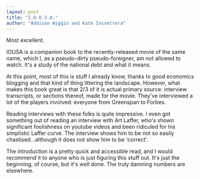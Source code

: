 ```yaml
---
layout: post
title: "I.O.U.S.A."
author: "Addison Wiggin and Kate Incontrera"
---
```

Most excellent.

IOUSA is a companion book to the recently-released movie of the same name, which I, as a pseudo-dirty pseudo-foreigner, am not allowed to watch.  It's a study of the national debt and what it means.

At this point, most of this is stuff I already know, thanks to good economics blogging and that kind of thing littering the landscape.  However, what makes this book great is that 2/3 of it is actual primary source: interview transcripts, or sections thereof, made for the movie.  They've interviewed a lot of the players involved:  everyone from Greenspan to Forbes.  

Reading interviews with these folks is quite impressive.  I even got something out of reading an interview with Art Laffer, who's shown significant foolishness on youtube videos and been ridiculed for his simplistic Laffer curve.  The interview shows him to be not so easily chastised...although it does not show him to be 'correct'.

The introduction is a pretty quick and accessible read, and I would recommend it to anyone who is just figuring this stuff out.  It's just the beginning, of course, but it's well done.  The truly damning numbers are elsewhere.

